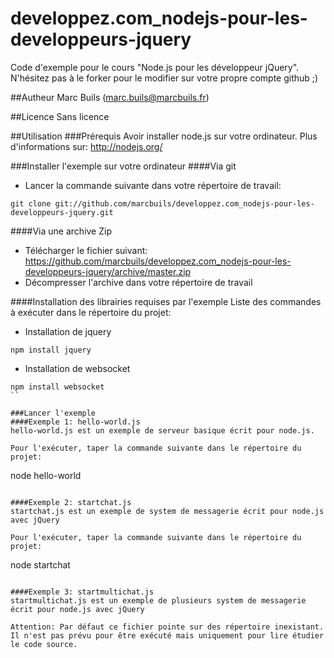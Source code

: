 developpez.com_nodejs-pour-les-developpeurs-jquery
==================================================

Code d'exemple pour le cours "Node.js pour les développeur jQuery". 
N'hésitez pas à le forker pour le modifier sur votre propre compte github ;)


##Autheur
Marc Buils (marc.buils@marcbuils.fr)

##Licence
Sans licence

##Utilisation
###Prérequis
Avoir installer node.js sur votre ordinateur. 
Plus d'informations sur:
http://nodejs.org/

###Installer l'exemple sur votre ordinateur
####Via git
- Lancer la commande suivante dans votre répertoire de travail:
```
git clone git://github.com/marcbuils/developpez.com_nodejs-pour-les-developpeurs-jquery.git
```

####Via une archive Zip
- Télécharger le fichier suivant:
https://github.com/marcbuils/developpez.com_nodejs-pour-les-developpeurs-jquery/archive/master.zip
- Décompresser l'archive dans votre répertoire de travail

####Installation des librairies requises par l'exemple
Liste des commandes à exécuter dans le répertoire du projet:
- Installation de jquery
```
npm install jquery
```
- Installation de websocket
```
npm install websocket
``

###Lancer l'exemple
####Exemple 1: hello-world.js
hello-world.js est un exemple de serveur basique écrit pour node.js.

Pour l'exécuter, taper la commande suivante dans le répertoire du projet:
```
node hello-world
```

####Exemple 2: startchat.js
startchat.js est un exemple de system de messagerie écrit pour node.js avec jQuery

Pour l'exécuter, taper la commande suivante dans le répertoire du projet:
```
node startchat
```

####Exemple 3: startmultichat.js
startmultichat.js est un exemple de plusieurs system de messagerie écrit pour node.js avec jQuery

Attention: Par défaut ce fichier pointe sur des répertoire inexistant. Il n'est pas prévu pour être exécuté mais uniquement pour lire étudier le code source.


